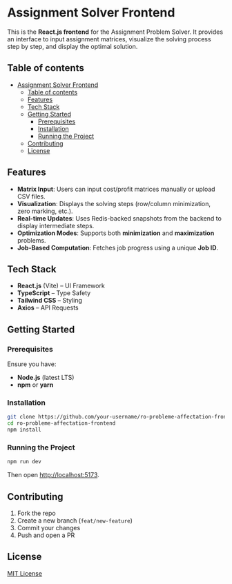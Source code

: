 # Assignment Solver Frontend

This is the **React.js frontend** for the Assignment Problem Solver. It provides an interface to input assignment
matrices, visualize the solving process step by step, and display the optimal solution.

## Table of contents

<!-- TOC -->
* [Assignment Solver Frontend](#assignment-solver-frontend)
  * [Table of contents](#table-of-contents)
  * [Features](#features)
  * [Tech Stack](#tech-stack)
  * [Getting Started](#getting-started)
    * [Prerequisites](#prerequisites)
    * [Installation](#installation)
    * [Running the Project](#running-the-project)
  * [Contributing](#contributing)
  * [License](#license)
<!-- TOC -->

## Features

- **Matrix Input**: Users can input cost/profit matrices manually or upload CSV files.
- **Visualization**: Displays the solving steps (row/column minimization, zero marking, etc.).
- **Real-time Updates**: Uses Redis-backed snapshots from the backend to display intermediate steps.
- **Optimization Modes**: Supports both **minimization** and **maximization** problems.
- **Job-Based Computation**: Fetches job progress using a unique **Job ID**.

## Tech Stack

- **React.js** (Vite) – UI Framework
- **TypeScript** – Type Safety
- **Tailwind CSS** – Styling
- **Axios** – API Requests

## Getting Started

### Prerequisites

Ensure you have:

- **Node.js** (latest LTS)
- **npm** or **yarn**

### Installation

```sh
git clone https://github.com/your-username/ro-probleme-affectation-frontend.git
cd ro-probleme-affectation-frontend
npm install
```

### Running the Project

```sh
npm run dev
```
Then open [http://localhost:5173](http://localhost:5173).

## Contributing

1. Fork the repo
2. Create a new branch (`feat/new-feature`)
3. Commit your changes
4. Push and open a PR

## License

[MIT License](LICENSE)  
